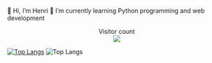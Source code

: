 👋 Hi, I’m Henri
🌱 I’m currently learning Python programming and web development


<p align="center"> 
  Visitor count<br>
  <img src="https://profile-counter.glitch.me/henriits/count.svg" />
</p>
 
   [![Top Langs](https://github-readme-stats.vercel.app/api?username=henriits&&hide_progress=true)](https://github.com/henriits)
   ![Top Langs](https://github-readme-stats.vercel.app/api/top-langs/?username=henriits&hide=kvlang&theme=tokyonight)
